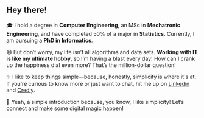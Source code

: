 ## Hey there!

🎓 I hold a degree in **Computer Engineering**, an MSc in **Mechatronic Engineering**, and have completed 50% of a major in **Statistics**. Currently, I am pursuing a **PhD in Informatics**.

😄 But don’t worry, my life isn’t all algorithms and data sets. **Working with IT is like my ultimate hobby**, so I’m having a blast every day! How can I crank up the happiness dial even more? That’s the million-dollar question!

✨ I like to keep things simple—because, honestly, simplicity is where it's at. If you’re curious to know more or just want to chat, hit me up on [Linkedin](https://www.linkedin.com/in/thyarles) and [Credly](https://www.credly.com/users/thyarles/badges).

🤝 Yeah, a simple introduction because, you know, I like simplicity! Let’s connect and make some digital magic happen! 
